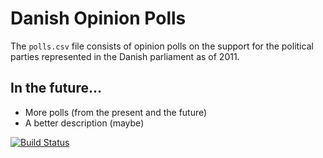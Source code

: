 # Danish Opinion Polls

The `polls.csv` file consists of opinion polls on the support for the political parties represented in the Danish parliament as of 2011.

## In the future...

- More polls (from the present and the future)
- A better description (maybe)


[![Build Status](https://travis-ci.org/erikgahner/polls.svg)](https://travis-ci.org/erikgahner/polls)
